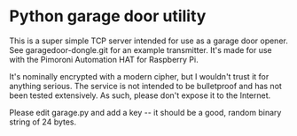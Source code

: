 # Python garage door utility

This is a super simple TCP server intended for use as a garage door opener. See garagedoor-dongle.git for an example transmitter. It's made for use with the Pimoroni Automation HAT for Raspberry Pi.

It's nominally encrypted with a modern cipher, but I wouldn't trust it for anything serious. The service is not intended to be bulletproof and has not been tested extensively. As such, please don't expose it to the Internet.

Please edit garage.py and add a key -- it should be a good, random binary string of 24 bytes.
